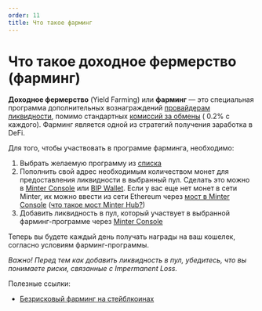 ```yaml
---
order: 11
title: Что такое фарминг
---
```


# Что такое доходное фермерство (фарминг)

**Доходное фермерство** (Yield Farming) или **фарминг** — это специальная программа дополнительных вознаграждений [провайдерам ликвидности](/ru/earn/liquidity-providers), помимо стандартных [комиссий за обмены](/ru/earn/lp-fees) ( 0.2% с каждого). Фарминг является одной из стратегий получения заработка в DeFi.

Для того, чтобы участвовать в программе фарминга, необходимо:

1. Выбрать желаемую программу из [списка](https://explorer.minter.network/farming)
2. Пополнить свой адрес необходимым количеством монет для предоставления ликвидности в выбранный пул. Сделать это можно в [Minter Console](https://console.minter.network/ru/swap) или [BIP Wallet](https://www.bip.to/). Если у вас еще нет монет в сети Minter, их можно ввести из сети Ethereum через [мост в Minter Console](https://console.minter.network/ru/hub) ([что такое мост Minter Hub?](/ru/earn/minter-hub))
3. Добавить ликвидность в пул, который участвует в выбранной фарминг-программе через [Minter Console](https://console.minter.network/ru/pool)

Теперь вы будете каждый день получать награды на ваш кошелек, согласно условиям фарминг-программы.

*Важно! Перед тем как добавить ликвидность в пул, убедитесь, что вы понимаете риски, связанные с Impermanent Loss.*

Полезные ссылки:
- [Безрисковый фарминг на стейблкоинах](https://minterteam.medium.com/%D1%84%D0%B0%D1%80%D0%BC%D0%B8%D0%BD%D0%B3-%D0%BD%D0%B0-%D1%81%D1%82%D0%B5%D0%B9%D0%B1%D0%BB%D0%BA%D0%BE%D0%B8%D0%BD%D0%B0%D1%85-%D0%B4%D0%BE%D1%85%D0%BE%D0%B4%D0%BD%D0%B0%D1%8F-%D0%BF%D0%B0%D1%80%D0%BA%D0%BE%D0%B2%D0%BA%D0%B0-%D0%B4%D0%BE%D0%BB%D0%BB%D0%B0%D1%80%D0%BE%D0%B2-b49c99503b7c)
